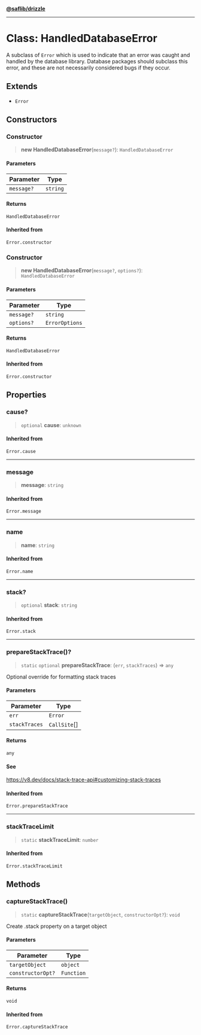 [**@saflib/drizzle**](../index.md)

---

# Class: HandledDatabaseError

A subclass of `Error` which is used to indicate that an error was caught and
handled by the database library. Database packages should subclass this error,
and these are not necessarily considered bugs if they occur.

## Extends

- `Error`

## Constructors

### Constructor

> **new HandledDatabaseError**(`message?`): `HandledDatabaseError`

#### Parameters

| Parameter  | Type     |
| ---------- | -------- |
| `message?` | `string` |

#### Returns

`HandledDatabaseError`

#### Inherited from

`Error.constructor`

### Constructor

> **new HandledDatabaseError**(`message?`, `options?`): `HandledDatabaseError`

#### Parameters

| Parameter  | Type           |
| ---------- | -------------- |
| `message?` | `string`       |
| `options?` | `ErrorOptions` |

#### Returns

`HandledDatabaseError`

#### Inherited from

`Error.constructor`

## Properties

### cause?

> `optional` **cause**: `unknown`

#### Inherited from

`Error.cause`

---

### message

> **message**: `string`

#### Inherited from

`Error.message`

---

### name

> **name**: `string`

#### Inherited from

`Error.name`

---

### stack?

> `optional` **stack**: `string`

#### Inherited from

`Error.stack`

---

### prepareStackTrace()?

> `static` `optional` **prepareStackTrace**: (`err`, `stackTraces`) => `any`

Optional override for formatting stack traces

#### Parameters

| Parameter     | Type         |
| ------------- | ------------ |
| `err`         | `Error`      |
| `stackTraces` | `CallSite`[] |

#### Returns

`any`

#### See

https://v8.dev/docs/stack-trace-api#customizing-stack-traces

#### Inherited from

`Error.prepareStackTrace`

---

### stackTraceLimit

> `static` **stackTraceLimit**: `number`

#### Inherited from

`Error.stackTraceLimit`

## Methods

### captureStackTrace()

> `static` **captureStackTrace**(`targetObject`, `constructorOpt?`): `void`

Create .stack property on a target object

#### Parameters

| Parameter         | Type       |
| ----------------- | ---------- |
| `targetObject`    | `object`   |
| `constructorOpt?` | `Function` |

#### Returns

`void`

#### Inherited from

`Error.captureStackTrace`

